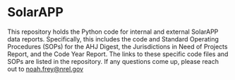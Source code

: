 # SolarAPP
This repository holds the Python code for internal and external SolarAPP data reports. Specifically, this includes the code and Standard Operating Procedures (SOPs) for the AHJ Digest, the Jurisdictions in Need of Projects Report, and the Code Year Report.
The links to these specific code files and SOPs are listed in the repository.
If any questions come up, please reach out to noah.frey@nrel.gov
